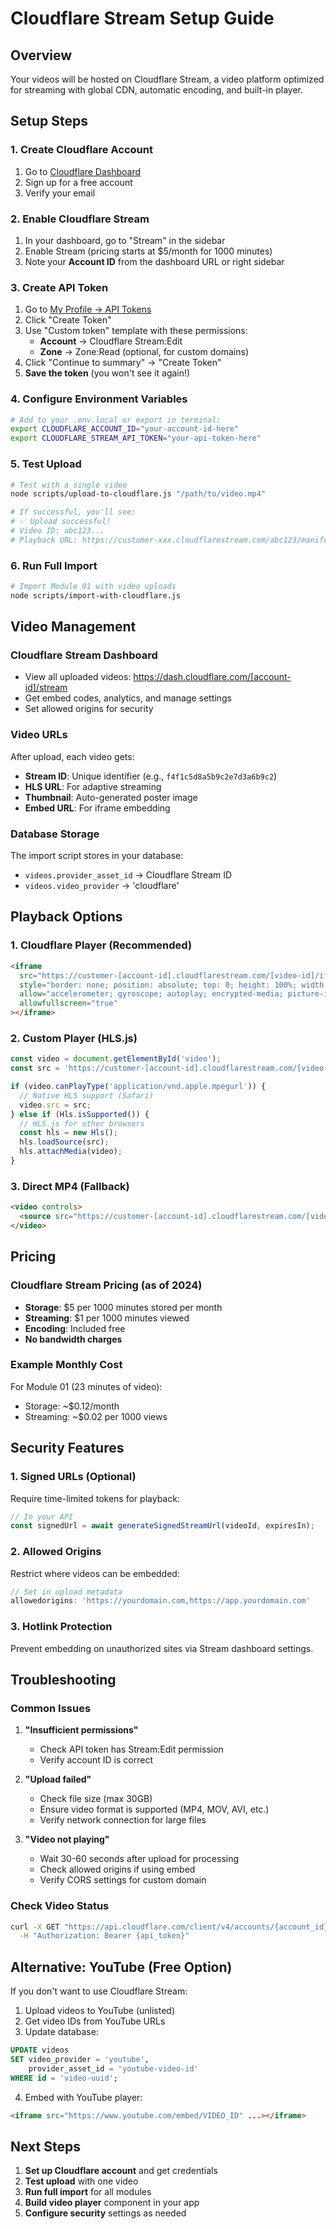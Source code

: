 # Cloudflare Stream Setup Guide

## Overview
Your videos will be hosted on Cloudflare Stream, a video platform optimized for streaming with global CDN, automatic encoding, and built-in player.

## Setup Steps

### 1. Create Cloudflare Account
1. Go to [Cloudflare Dashboard](https://dash.cloudflare.com/sign-up)
2. Sign up for a free account
3. Verify your email

### 2. Enable Cloudflare Stream
1. In your dashboard, go to "Stream" in the sidebar
2. Enable Stream (pricing starts at $5/month for 1000 minutes)
3. Note your **Account ID** from the dashboard URL or right sidebar

### 3. Create API Token
1. Go to [My Profile → API Tokens](https://dash.cloudflare.com/profile/api-tokens)
2. Click "Create Token"
3. Use "Custom token" template with these permissions:
   - **Account** → Cloudflare Stream:Edit
   - **Zone** → Zone:Read (optional, for custom domains)
4. Click "Continue to summary" → "Create Token"
5. **Save the token** (you won't see it again!)

### 4. Configure Environment Variables

```bash
# Add to your .env.local or export in terminal:
export CLOUDFLARE_ACCOUNT_ID="your-account-id-here"
export CLOUDFLARE_STREAM_API_TOKEN="your-api-token-here"
```

### 5. Test Upload

```bash
# Test with a single video
node scripts/upload-to-cloudflare.js "/path/to/video.mp4"

# If successful, you'll see:
# ✅ Upload successful!
# Video ID: abc123...
# Playback URL: https://customer-xxx.cloudflarestream.com/abc123/manifest/video.m3u8
```

### 6. Run Full Import

```bash
# Import Module 01 with video uploads
node scripts/import-with-cloudflare.js
```

## Video Management

### Cloudflare Stream Dashboard
- View all uploaded videos: https://dash.cloudflare.com/[account-id]/stream
- Get embed codes, analytics, and manage settings
- Set allowed origins for security

### Video URLs
After upload, each video gets:
- **Stream ID**: Unique identifier (e.g., `f4f1c5d8a5b9c2e7d3a6b9c2`)
- **HLS URL**: For adaptive streaming
- **Thumbnail**: Auto-generated poster image
- **Embed URL**: For iframe embedding

### Database Storage
The import script stores in your database:
- `videos.provider_asset_id` → Cloudflare Stream ID
- `videos.video_provider` → 'cloudflare'

## Playback Options

### 1. Cloudflare Player (Recommended)
```html
<iframe
  src="https://customer-[account-id].cloudflarestream.com/[video-id]/iframe"
  style="border: none; position: absolute; top: 0; height: 100%; width: 100%"
  allow="accelerometer; gyroscope; autoplay; encrypted-media; picture-in-picture;"
  allowfullscreen="true"
></iframe>
```

### 2. Custom Player (HLS.js)
```javascript
const video = document.getElementById('video');
const src = 'https://customer-[account-id].cloudflarestream.com/[video-id]/manifest/video.m3u8';

if (video.canPlayType('application/vnd.apple.mpegurl')) {
  // Native HLS support (Safari)
  video.src = src;
} else if (Hls.isSupported()) {
  // HLS.js for other browsers
  const hls = new Hls();
  hls.loadSource(src);
  hls.attachMedia(video);
}
```

### 3. Direct MP4 (Fallback)
```html
<video controls>
  <source src="https://customer-[account-id].cloudflarestream.com/[video-id]/downloads/default.mp4" type="video/mp4">
</video>
```

## Pricing

### Cloudflare Stream Pricing (as of 2024)
- **Storage**: $5 per 1000 minutes stored per month
- **Streaming**: $1 per 1000 minutes viewed
- **Encoding**: Included free
- **No bandwidth charges**

### Example Monthly Cost
For Module 01 (23 minutes of video):
- Storage: ~$0.12/month
- Streaming: ~$0.02 per 1000 views

## Security Features

### 1. Signed URLs (Optional)
Require time-limited tokens for playback:
```javascript
// In your API
const signedUrl = await generateSignedStreamUrl(videoId, expiresIn);
```

### 2. Allowed Origins
Restrict where videos can be embedded:
```javascript
// Set in upload metadata
allowedorigins: 'https://yourdomain.com,https://app.yourdomain.com'
```

### 3. Hotlink Protection
Prevent embedding on unauthorized sites via Stream dashboard settings.

## Troubleshooting

### Common Issues

1. **"Insufficient permissions"**
   - Check API token has Stream:Edit permission
   - Verify account ID is correct

2. **"Upload failed"**
   - Check file size (max 30GB)
   - Ensure video format is supported (MP4, MOV, AVI, etc.)
   - Verify network connection for large files

3. **"Video not playing"**
   - Wait 30-60 seconds after upload for processing
   - Check allowed origins if using embed
   - Verify CORS settings for custom domain

### Check Video Status
```bash
curl -X GET "https://api.cloudflare.com/client/v4/accounts/{account_id}/stream/{video_id}" \
  -H "Authorization: Bearer {api_token}"
```

## Alternative: YouTube (Free Option)

If you don't want to use Cloudflare Stream:

1. Upload videos to YouTube (unlisted)
2. Get video IDs from YouTube URLs
3. Update database:
```sql
UPDATE videos 
SET video_provider = 'youtube',
    provider_asset_id = 'youtube-video-id'
WHERE id = 'video-uuid';
```

4. Embed with YouTube player:
```html
<iframe src="https://www.youtube.com/embed/VIDEO_ID" ...></iframe>
```

## Next Steps

1. **Set up Cloudflare account** and get credentials
2. **Test upload** with one video
3. **Run full import** for all modules
4. **Build video player** component in your app
5. **Configure security** settings as needed
